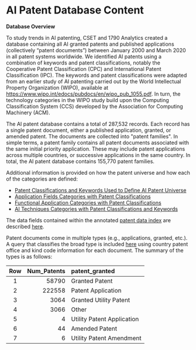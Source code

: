 # AI Patent Database Content

**Database Overview**

To study trends in AI patenting, CSET and 1790 Analytics created a database containing all AI granted patents and published applications (collectively “patent documents”) between January 2000 and March 2020 in all patent systems worldwide. We identified AI patents using a combination of keywords and patent classifications, notably the Cooperative Patent Classification (CPC) and International Patent Classification (IPC). The keywords and patent classifications were adapted from an earlier study of AI patenting carried out by the World Intellectual Property Organization (WIPO), available at https://www.wipo.int/edocs/pubdocs/en/wipo_pub_1055.pdf. In turn, the technology categories in the WIPO study build upon the Computing Classification System (CCS) developed by the Association for Computing Machinery (ACM).

The AI patent database contains a total of 287,532 records. Each record has a single patent document, either a published application, granted, or amended patent. The documents are collected into &quot;patent families&quot;. In simple terms, a patent family contains all patent documents associated with the same initial priority application. These may include patent applications across multiple countries, or successive applications in the same country. In total, the AI patent database contains 155,770 patent families.

Additional information is provided on how the patent universe and how each of the categories are defined:
- [Patent Classifications and Keywords Used to Define AI Patent Universe](https://github.com/georgetown-cset/1790-ai-patent-data/blob/master/Define_Patent_Universe.md)
- [Application Fields Categories with Patent Classifications](https://github.com/georgetown-cset/1790-ai-patent-data/blob/master/Application_Fields_Categories.md)
- [Functional Application Categories with Patent Classifications](https://github.com/georgetown-cset/1790-ai-patent-data/blob/master/Functional_Application_Categories.md)
- [AI Techniques Categories with Patent Classifications and Keywords](https://github.com/georgetown-cset/1790-ai-patent-data/blob/master/AI_Techniques_Categories.md)

The data fields contained within the annotated [patent data index](https://github.com/georgetown-cset/1790-ai-patent-data/blob/master/patent_database.csv.zip) are described [here](https://github.com/georgetown-cset/1790-ai-patent-data/blob/master/Field_Descriptions.md).

Patent documents come in multiple types (e.g., applications, granted, etc.). A query that classifies the broad type is included [here](https://github.com/georgetown-cset/1790-ai-patent-data/blob/master/patent-type-query.sql) using country patent office and kind code information for each document. The summary of the types is as follows:

| Row	| Num_Patents	| patent_granted |
| :-: | --: | :-- |
| 1	| 58790 | Granted Patent |
| 2	| 222558 | Patent Application |
| 3	| 3064| Granted Utility Patent |
| 4	| 3066| Other |
| 5	| 4| Utility Patent Application |
| 6	| 44 | Amended Patent |
| 7	| 6 | Utility Patent Amendment |
